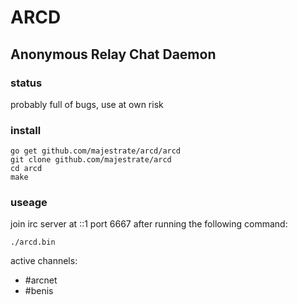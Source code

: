 # ARCD
## Anonymous Relay Chat Daemon

### status

probably full of bugs, use at own risk

### install

    go get github.com/majestrate/arcd/arcd
    git clone github.com/majestrate/arcd
    cd arcd 
    make
### useage

join irc server at ::1 port 6667 after running the following command:

    ./arcd.bin 

active channels: 

* #arcnet
* #benis

